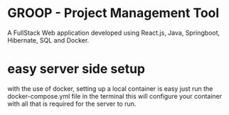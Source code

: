 # GROOP - Project Management Tool
A FullStack Web application developed using React.js, Java, Springboot, Hibernate, SQL and Docker. 
# easy server side setup
with the use of docker, setting up a local container is easy just run the docker-compose.yml file in the terminal
this will configure your container with all that is required for the server to run.
